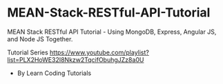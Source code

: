 # MEAN-Stack-RESTful-API-Tutorial

MEAN Stack RESTful API Tutorial - Using MongoDB, Express, Angular JS, and Node JS Together. 

Tutorial Series
https://www.youtube.com/playlist?list=PLX2HoWE32I8Nkzw2TqcifObuhgJZz8a0U
- By Learn Coding Tutorials



